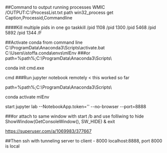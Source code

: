 ##Command to output running processes
WMIC /OUTPUT:C:\ProcessList.txt path win32_process get Caption,Processid,Commandline

####Kill multiple pids in one go
taskkill /pid 1108 /pid 1300 /pid 5468 /pid 5892 /pid 1344 /F

##Activate conda from command line
C:\ProgramData\Anaconda3\Scripts\activate.bat C:\Users\istoffa\.conda\envs\mlEnv
###or
path=%path%;C:\ProgramData\Anaconda3\Scripts\

conda init cmd.exe

cmd
###Run jupyter notebook remotely < this worked so far

path=%path%;C:\ProgramData\Anaconda3\Scripts\

conda activate mlEnv

start jupyter lab --NotebookApp.token='' --no-browser --port=8888

###or attach to same window with start /b and use folliwing to hide
ShowWindow(GetConsoleWindow(), SW_HIDE) & exit

https://superuser.com/a/1069983/377667

##Then ssh with tunneling
server to client - 8000 localhost:8888, port 8000 is local
